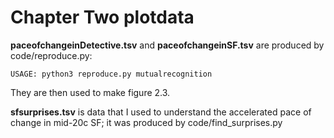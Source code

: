 Chapter Two plotdata
====================

**paceofchangeinDetective.tsv** and **paceofchangeinSF.tsv** are produced by code/reproduce.py:

    USAGE: python3 reproduce.py mutualrecognition

They are then used to make figure 2.3.

**sfsurprises.tsv** is data that I used to understand the accelerated pace of change in mid-20c SF; it was produced by code/find_surprises.py

